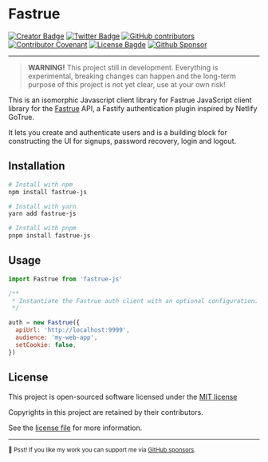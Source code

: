# Fastrue

[![Creator Badge](https://badgen.net/badge/icon/Made%20by%20Aris%20Ripandi?icon=bitcoin-lightning&label&color=blue&labelColor=black&style=flat-square)](https://ripandis.com)
[![Twitter Badge](https://badgen.net/badge/icon/Follow%20Twitter?icon=twitter&label&color=blue&labelColor=black&style=flat-square)](https://twitter.com/riipandi)
[![GitHub contributors](https://img.shields.io/github/contributors/riipandi/fastrue-js?style=flat-square)](https://github.com/riipandi/fastrue-js/graphs/contributors)
[![Contributor Covenant](https://img.shields.io/badge/Contributor%20Covenant-2.1-4baaaa.svg)](./CODE_OF_CONDUCT.md)
[![License Bagde](https://badgen.net/github/license/riipandi/fastrue-js?label=license&color=blue&labelColor=black&style=flat-square)](./LICENSE)
[![Github Sponsor](https://badgen.net/badge/icon/sponsors?icon=github&label&color=green&labelColor=black&style=flat-square)](https://github.com/sponsors/riipandi)

<hr/>

> **WARNING!** This project still in development.
> Everything is experimental, breaking changes can happen and the long-term purpose of this project is not yet clear, use at your own risk!

This is an isomorphic Javascript client library for Fastrue JavaScript client library
for the [Fastrue](https://github.com/riipandi/fastrue) API, a Fastify authentication plugin
inspired by Netlify GoTrue.

It lets you create and authenticate users and is a building block for constructing
the UI for signups, password recovery, login and logout.

## Installation

```sh
# Install with npm
npm install fastrue-js

# Install with yarn
yarn add fastrue-js

# Install with pnpm
pnpm install fastrue-js
```

## Usage

```js
import Fastrue from 'fastrue-js'

/**
 * Instantiate the Fastrue auth client with an optional configuration.
 */

auth = new Fastrue({
  apiUrl: 'http://localhost:9999',
  audience: 'my-web-app',
  setCookie: false,
})
```

## License

This project is open-sourced software licensed under the [MIT license][choosealicense]

Copyrights in this project are retained by their contributors.

See the [license file](./LICENSE) for more information.

[choosealicense]: https://choosealicense.com/licenses/mit/

---

<sub>🤫 Psst! If you like my work you can support me via [GitHub sponsors](https://github.com/sponsors/riipandi).
